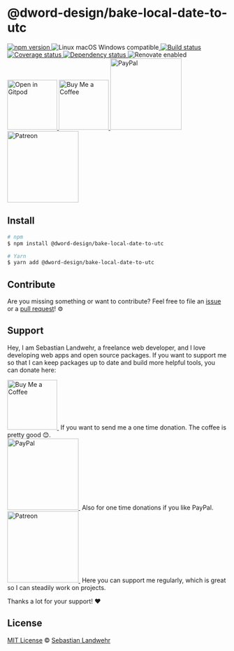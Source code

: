<!-- TITLE/ -->
# @dword-design/bake-local-date-to-utc
<!-- /TITLE -->

<!-- BADGES/ -->
<p>
    <a href="https://npmjs.org/package/@dword-design/bake-local-date-to-utc">
      <img
        src="https://img.shields.io/npm/v/@dword-design/bake-local-date-to-utc.svg"
        alt="npm version"
      >
    </a><img src="https://img.shields.io/badge/os-linux%20%7C%C2%A0macos%20%7C%C2%A0windows-blue" alt="Linux macOS Windows compatible"><a href="https://github.com/dword-design/bake-local-date-to-utc/actions">
      <img
        src="https://github.com/dword-design/bake-local-date-to-utc/workflows/build/badge.svg"
        alt="Build status"
      >
    </a><a href="https://codecov.io/gh/dword-design/bake-local-date-to-utc">
      <img
        src="https://codecov.io/gh/dword-design/bake-local-date-to-utc/branch/master/graph/badge.svg"
        alt="Coverage status"
      >
    </a><a href="https://david-dm.org/dword-design/bake-local-date-to-utc">
      <img src="https://img.shields.io/david/dword-design/bake-local-date-to-utc" alt="Dependency status">
    </a><img src="https://img.shields.io/badge/renovate-enabled-brightgreen" alt="Renovate enabled"><br/><a href="https://gitpod.io/#https://github.com/dword-design/bake-local-date-to-utc">
      <img
        src="https://gitpod.io/button/open-in-gitpod.svg"
        alt="Open in Gitpod"
        width="114"
      >
    </a><a href="https://www.buymeacoffee.com/dword">
      <img
        src="https://www.buymeacoffee.com/assets/img/guidelines/download-assets-sm-2.svg"
        alt="Buy Me a Coffee"
        width="114"
      >
    </a><a href="https://paypal.me/SebastianLandwehr">
      <img
        src="https://sebastianlandwehr.com/images/paypal.svg"
        alt="PayPal"
        width="163"
      >
    </a><a href="https://www.patreon.com/dworddesign">
      <img
        src="https://sebastianlandwehr.com/images/patreon.svg"
        alt="Patreon"
        width="163"
      >
    </a>
</p>
<!-- /BADGES -->

<!-- DESCRIPTION/ -->

<!-- /DESCRIPTION -->

<!-- INSTALL/ -->
## Install

```bash
# npm
$ npm install @dword-design/bake-local-date-to-utc

# Yarn
$ yarn add @dword-design/bake-local-date-to-utc
```
<!-- /INSTALL -->

<!-- LICENSE/ -->
## Contribute

Are you missing something or want to contribute? Feel free to file an [issue](https://github.com/dword-design/bake-local-date-to-utc/issues) or a [pull request](https://github.com/dword-design/bake-local-date-to-utc/pulls)! ⚙️

## Support

Hey, I am Sebastian Landwehr, a freelance web developer, and I love developing web apps and open source packages. If you want to support me so that I can keep packages up to date and build more helpful tools, you can donate here:

<p>
  <a href="https://www.buymeacoffee.com/dword">
    <img
      src="https://www.buymeacoffee.com/assets/img/guidelines/download-assets-sm-2.svg"
      alt="Buy Me a Coffee"
      width="114"
    >
  </a>&nbsp;If you want to send me a one time donation. The coffee is pretty good 😊.<br/>
  <a href="https://paypal.me/SebastianLandwehr">
    <img
      src="https://sebastianlandwehr.com/images/paypal.svg"
      alt="PayPal"
      width="163"
    >
  </a>&nbsp;Also for one time donations if you like PayPal.<br/>
  <a href="https://www.patreon.com/dworddesign">
    <img
      src="https://sebastianlandwehr.com/images/patreon.svg"
      alt="Patreon"
      width="163"
    >
  </a>&nbsp;Here you can support me regularly, which is great so I can steadily work on projects.
</p>

Thanks a lot for your support! ❤️

## License

[MIT License](https://opensource.org/licenses/MIT) © [Sebastian Landwehr](https://sebastianlandwehr.com)
<!-- /LICENSE -->
